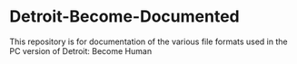 # Detroit-Become-Documented
This repository is for documentation of the various file formats used in the PC version of Detroit: Become Human
